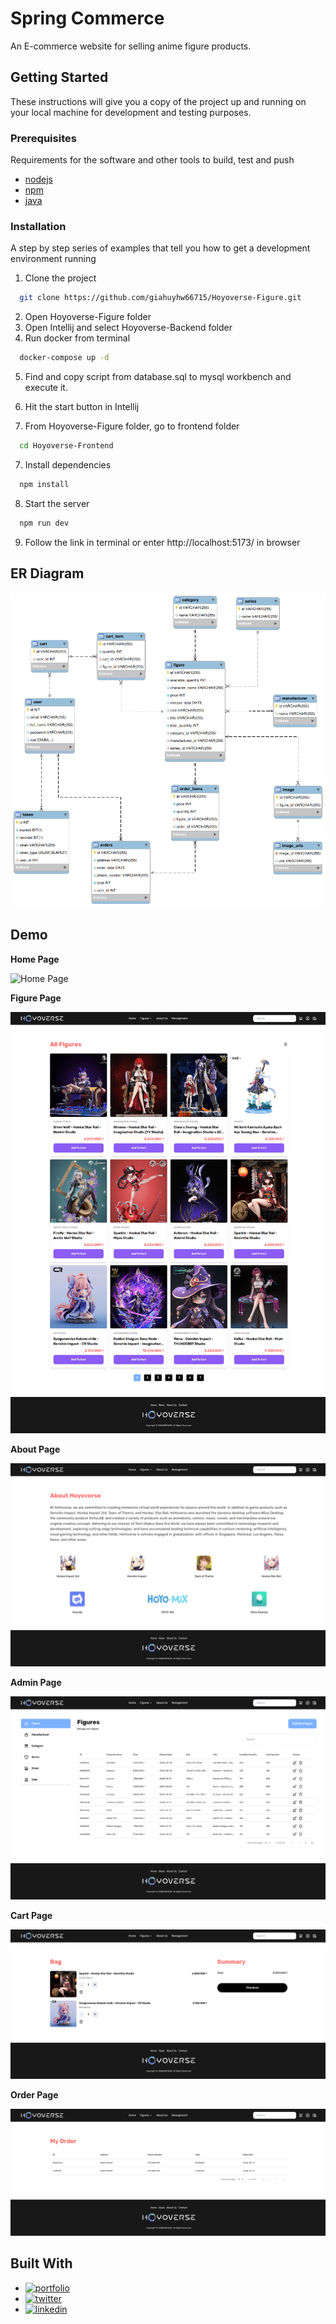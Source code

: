 # Spring Commerce

An E-commerce website for selling anime figure products.

## Getting Started

These instructions will give you a copy of the project up and running on
your local machine for development and testing purposes.

### Prerequisites

Requirements for the software and other tools to build, test and push

-   [nodejs](https://nodejs.org/en/download/)
-   [npm](https://docs.npmjs.com/downloading-and-installing-node-js-and-npm)
-   [java](https://www.oracle.com/java/technologies/downloads/)

### Installation

A step by step series of examples that tell you how to get a development
environment running

1. Clone the project

```bash
  git clone https://github.com/giahuyhw66715/Hoyoverse-Figure.git
```

2. Open Hoyoverse-Figure folder
3. Open Intellij and select Hoyoverse-Backend folder
4. Run docker from terminal

```bash
  docker-compose up -d
```

5. Find and copy script from database.sql to mysql workbench and execute it.

6. Hit the start button in Intellij

7. From Hoyoverse-Figure folder, go to frontend folder

```bash
  cd Hoyoverse-Frontend
```

7. Install dependencies

```bash
  npm install
```

8. Start the server

```bash
  npm run dev
```

9. Follow the link in terminal or enter http://localhost:5173/ in browser

## ER Diagram

![ERD Diagram](./Demo/erd.png)

## Demo

**Home Page**

![Home Page](./Demo/home-page.png)

**Figure Page**

![Figure Page](./Demo/figure-page.png)

**About Page**

![About Page](./Demo/about-page.png)

**Admin Page**

![Admin Page](./Demo/admin-page.png)

**Cart Page**

![Cart Page](./Demo/cart-page.png)

**Order Page**

![Order Page](./Demo/order-page.png)

## Built With

-   [![portfolio](https://img.shields.io/badge/React-2E364A?style=for-the-badge&logo=react&logoColor=61D9FA)](https://katherineoelsner.com/)
-   [![twitter](https://img.shields.io/badge/tailwind_css-0B1120?style=for-the-badge&logo=tailwindcss&logoColor=16BECB)](https://twitter.com/)
-   [![linkedin](https://img.shields.io/badge/Spring_Boot-6DB33F?style=for-the-badge&logo=springboot&logoColor=white)](https://www.linkedin.com/)

